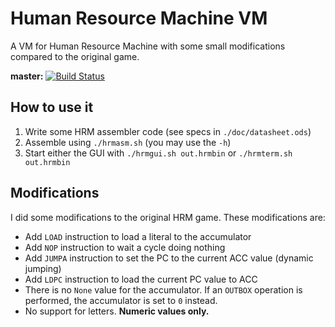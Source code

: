 
# Human Resource Machine VM
A VM for Human Resource Machine with some small modifications compared to
the original game.

**master:** [![Build Status](https://travis-ci.org/Turysaz/hrmvm.svg?branch=master)](https://travis-ci.org/Turysaz/hrmvm)  

## How to use it
1. Write some HRM assembler code (see specs in `./doc/datasheet.ods`)
2. Assemble using `./hrmasm.sh` (you may use the `-h`)
3. Start either the GUI with `./hrmgui.sh out.hrmbin` or `./hrmterm.sh out.hrmbin`

## Modifications
I did some modifications to the original HRM game. These modifications are:

* Add `LOAD` instruction to load a literal to the accumulator
* Add `NOP` instruction to wait a cycle doing nothing
* Add `JUMPA` instruction to set the PC to the current ACC value (dynamic jumping)
* Add `LDPC` instruction to load the current PC value to ACC
* There is no `None` value for the accumulator. If an `OUTBOX` operation is
  performed, the accumulator is set to `0` instead.
* No support for letters. **Numeric values only.**
